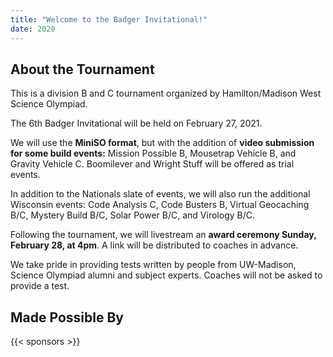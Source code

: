 ```yaml
---
title: "Welcome to the Badger Invitational!"
date: 2020
---
```


## About the Tournament

This is a division B and C tournament organized by Hamilton/Madison West
Science Olympiad.

The 6th Badger Invitational will be held on February 27, 2021. 

We will use the **MiniSO format**, but with the addition of **video 
submission for some build events:** Mission Possible B, Mousetrap 
Vehicle B, and Gravity Vehicle C. Boomilever and Wright Stuff will be 
offered as trial events.

In addition to the Nationals slate of events, we will also run the 
additional Wisconsin events: Code Analysis C, Code Busters B, Virtual 
Geocaching B/C, Mystery Build B/C, Solar Power B/C, and Virology B/C.

Following the tournament, we will livestream an **award ceremony Sunday, 
February 28, at 4pm**. A link will be distributed to coaches in advance.

We take pride in providing tests written by people from UW-Madison, 
Science Olympiad alumni and subject experts. Coaches will not be 
asked to provide a test.

## Made Possible By
{{< sponsors >}}